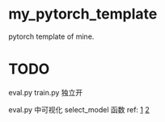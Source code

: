 # my_pytorch_template

pytorch template of mine.

# TODO
eval.py
train.py
独立开

eval.py 中可视化
select_model 函数
ref: [1](https://github.com/ahangchen/torch_base) [2](https://zhuanlan.zhihu.com/p/409662511?utm_source=wechat_session&utm_medium=social&utm_oi=757558104148705280)
